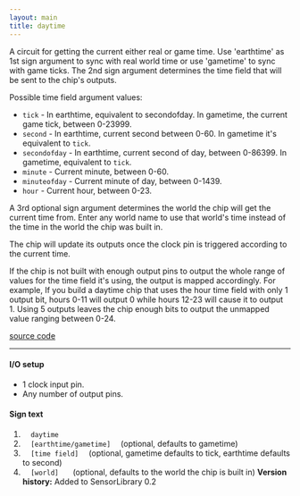 ```yaml
---
layout: main
title: daytime
---
```


A circuit for getting the current either real or game time. 
Use 'earthtime' as 1st sign argument to sync with real world time or use 'gametime' to sync with game ticks. 
The 2nd sign argument determines the time field that will be sent to the chip's outputs.

Possible time field argument values:
- `tick` - In earthtime, equivalent to secondofday. In gametime, the current game tick, between 0-23999.
- `second` - In earthtime, current second between 0-60. In gametime it's equivalent to `tick`.
- `secondofday` - In earthtime, current second of day, between 0-86399. In gametime, equivalent to `tick`.
- `minute` - Current minute, between 0-60.
- `minuteofday` - Current minute of day, between 0-1439.
- `hour` - Current hour, between 0-23.

A 3rd optional sign argument determines the world the chip will get the current time from. Enter any world name to use that world's time instead of the time in the world the 
chip was built in.

The chip will update its outputs once the clock pin is triggered according to the current time.

If the chip is not built with enough output pins to output the whole range of values for the time field it's using, the output is mapped accordingly.
For example, If you build a daytime chip that uses the hour time field with only 1 output bit, hours 0-11 will output 0 while hours 12-23 will cause it to output 1.
Using 5 outputs leaves the chip enough bits to output the unmapped value ranging between 0-24.

[source code](https://github.com/eisental/SensorLibrary/blob/master/src/main/java/org/tal/sensorlibrary/daytime.java)
    
* * *


#### I/O setup 
* 1 clock input pin.
* Any number of output pins.

#### Sign text
1. `   daytime   `
2. `   [earthtime/gametime]   ` (optional, defaults to gametime)
3. `   [time field]   ` (optional, gametime defaults to tick, earthtime defaults to second)
4. `   [world]    ` (optional, defaults to the world the chip is built in) 
__Version history:__ Added to SensorLibrary 0.2